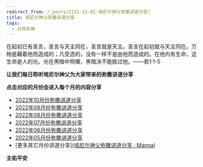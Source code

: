 ```yaml
---
redirect_from: /_posts/2121-12-01-培尼尔神父弥撒讲道分享/
title: 培尼尔神父弥撒讲道分享
tags:
  - 日常祈祷
---
```


在起初已有圣言，圣言与天主同在，圣言就是天主。圣言在起初就与天主同在。万物是藉着他而造成的；凡受造的，没有一样不是由他而造成的。在他内有生命，这生命是人的光。光在黑暗中照耀，黑暗决不能胜过他。——若1:1-5

**让我们每日聆听培尼尔神父为大家带来的弥撒讲道分享**

**点击对应的月份会进入每个月的内容分享**

- [2022年10月份弥撒讲道分享](https://izshui.github.io/2022.10/2122/10/01/%E5%9F%B9%E5%B0%BC%E5%B0%94%E7%A5%9E%E7%88%B622%E5%B9%B410%E6%9C%88%E4%BB%BD%E5%BC%A5%E6%92%92%E8%AE%B2%E9%81%93%E5%88%86%E4%BA%AB/)
- [2022年09月份弥撒讲道分享](https://izshui.github.io/2022.09/2122/09/01/%E5%9F%B9%E5%B0%BC%E5%B0%94%E7%A5%9E%E7%88%B622%E5%B9%B409%E6%9C%88%E4%BB%BD%E5%BC%A5%E6%92%92%E8%AE%B2%E9%81%93%E5%88%86%E4%BA%AB/)
- [2022年08月份弥撒讲道分享](https://izshui.github.io/2022.08/2122/08/01/%E5%9F%B9%E5%B0%BC%E5%B0%94%E7%A5%9E%E7%88%B622%E5%B9%B408%E6%9C%88%E4%BB%BD%E5%BC%A5%E6%92%92%E8%AE%B2%E9%81%93%E5%88%86%E4%BA%AB/)
- [2022年07月份弥撒讲道分享](https://izshui.github.io/2022.07/2122/07/01/%E5%9F%B9%E5%B0%BC%E5%B0%94%E7%A5%9E%E7%88%B622%E5%B9%B407%E6%9C%88%E4%BB%BD%E5%BC%A5%E6%92%92%E8%AE%B2%E9%81%93%E5%88%86%E4%BA%AB/)
- [2022年06月份弥撒讲道分享](https://izshui.github.io/2022.06/2122/06/01/%E5%9F%B9%E5%B0%BC%E5%B0%94%E7%A5%9E%E7%88%B622%E5%B9%B406%E6%9C%88%E4%BB%BD%E5%BC%A5%E6%92%92%E8%AE%B2%E9%81%93%E5%88%86%E4%BA%AB/)
- [2022年05月份弥撒讲道分享](https://izshui.github.io/2022.05/2122/05/01/%E5%9F%B9%E5%B0%BC%E5%B0%94%E7%A5%9E%E7%88%B622%E5%B9%B405%E6%9C%88%E4%BB%BD%E5%BC%A5%E6%92%92%E8%AE%B2%E9%81%93%E5%88%86%E4%BA%AB/)
- [更多其它月份讲道分享]([培尼尔神父弥撒讲道分享 &middot; Manna](https://izshui.github.io/2121/12/01/%E5%9F%B9%E5%B0%BC%E5%B0%94%E7%A5%9E%E7%88%B6%E5%BC%A5%E6%92%92%E8%AE%B2%E9%81%93%E5%88%86%E4%BA%AB/))

**主佑平安**
